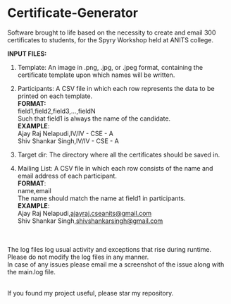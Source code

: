 # Certificate-Generator
Software brought to life based on the necessity to create and email 300 certificates to students, for the Spyry Workshop held at ANITS college.

**INPUT FILES:**
1. Template: An image in .png, .jpg, or .jpeg format, containing the certificate template upon which names will be written.<br>
2. Participants: A CSV file in which each row represents the data to be printed on each template.<br>
**FORMAT:**<br>
field1,field2,field3,...,fieldN<br>
Such that field1 is always the name of the candidate.  
**EXAMPLE**:<br>
Ajay Raj Nelapudi,IV/IV - CSE - A<br>
Shiv Shankar Singh,IV/IV - CSE - A<br>

3. Target dir: The directory where all the certificates should be saved in.<br>
4. Mailing List: A CSV file in which each row consists of the name and email address of each participant.<br>
**FORMAT**:<br>
name,email<br>
The name should match the name at field1 in participants.  
**EXAMPLE**:<br>
Ajay Raj Nelapudi,ajayraj.cseanits@gmail.com<br>
Shiv Shankar Singh,shivshankarsingh@gmail.com<br><br><br>

The log files log usual activity and exceptions that rise during runtime. Please do not modify the log files in any manner.<br>
In case of any issues please email me a screenshot of the issue along with the main.log file.<br><br>

If you found my project useful, please star my repository.

